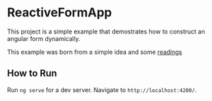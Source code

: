 # ReactiveFormApp


This project is a simple example that demostrates how to construct an angular form dynamically.

This example was born from a simple idea and some [readings](https://medium.com/@mail.bahurudeen/create-a-dynamic-form-with-configurable-fields-and-validations-using-angular-6-994db56834da)

## How to Run

Run `ng serve` for a dev server. Navigate to `http://localhost:4200/`. 
